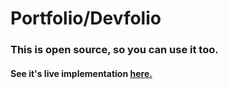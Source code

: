 # Portfolio/Devfolio

### This is open source, so you can use it too.
#### See it's live implementation [here.]()
